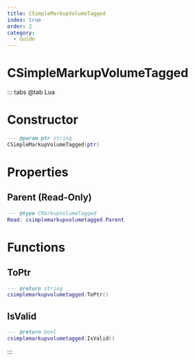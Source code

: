 ```yaml
---
title: CSimpleMarkupVolumeTagged
index: true
order: 2
category:
  - Guide
---
```


# CSimpleMarkupVolumeTagged

::: tabs
@tab Lua
# Constructor
```lua
--- @param ptr string
CSimpleMarkupVolumeTagged(ptr)
```
# Properties
## Parent (Read-Only)
```lua
--- @type CMarkupVolumeTagged
Read: csimplemarkupvolumetagged.Parent
```
# Functions
## ToPtr
```lua
--- @return string
csimplemarkupvolumetagged:ToPtr()
```
## IsValid
```lua
--- @return bool
csimplemarkupvolumetagged:IsValid()
```

:::